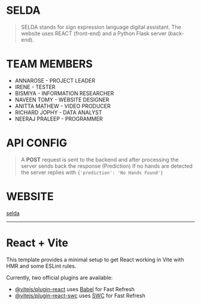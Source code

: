 # SELDA
> SELDA stands for sign expression language digital assistant. The website uses REACT (front-end) and a Python Flask server (back-end).

# TEAM MEMBERS
  - ANNAROSE       -   PROJECT LEADER
  - IRENE          -   TESTER
  - BISMIYA        -   INFORMATION RESEARCHER
  - NAVEEN TOMY    -   WEBSITE DESIGNER
  - ANITTA MATHEW  -   VIDEO PRODUCER
  - RICHARD JOPHY  -   DATA ANALYST
  - NEERAJ PRALEEP -   PROGRAMMER

# API CONFIG
> A **POST** request is sent to the backend  and after processing the server sends back the response (Prediction)
> If no hands are detected the server replies with `{'prediction': 'No Hands Found'}`

# WEBSITE
[selda](https://selda.vercel.app)
___
# React + Vite
This template provides a minimal setup to get React working in Vite with HMR and some ESLint rules.

Currently, two official plugins are available:

- [@vitejs/plugin-react](https://github.com/vitejs/vite-plugin-react/blob/main/packages/plugin-react/README.md) uses [Babel](https://babeljs.io/) for Fast Refresh
- [@vitejs/plugin-react-swc](https://github.com/vitejs/vite-plugin-react-swc) uses [SWC](https://swc.rs/) for Fast Refresh
